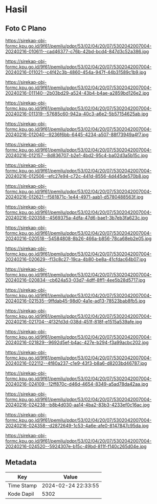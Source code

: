 # Hasil

## Foto C Plano

https://sirekap-obj-formc.kpu.go.id/9f61/pemilu/pdpr/53/02/04/20/07/5302042007004-20240216-010611--cad46377-c76b-42bd-bcd4-847d3c52a386.jpg

https://sirekap-obj-formc.kpu.go.id/9f61/pemilu/pdpr/53/02/04/20/07/5302042007004-20240216-011021--c4f42c3b-4860-454a-947f-44b31589c1b9.jpg

https://sirekap-obj-formc.kpu.go.id/9f61/pemilu/pdpr/53/02/04/20/07/5302042007004-20240216-011140--2b03bd29-a524-43b4-b4ae-a2859bd126e2.jpg

https://sirekap-obj-formc.kpu.go.id/9f61/pemilu/pdpr/53/02/04/20/07/5302042007004-20240216-011319--57685c60-942a-40c3-a6e2-5b57154625ab.jpg

https://sirekap-obj-formc.kpu.go.id/9f61/pemilu/pdpr/53/02/04/20/07/5302042007004-20240216-012040--9236f6bb-6445-4234-a507-88f73949a4f7.jpg

https://sirekap-obj-formc.kpu.go.id/9f61/pemilu/pdpr/53/02/04/20/07/5302042007004-20240216-012157--8d836707-b2e1-4bd2-95c4-ba02d3a5b15c.jpg

https://sirekap-obj-formc.kpu.go.id/9f61/pemilu/pdpr/53/02/04/20/07/5302042007004-20240216-012506--efc27e94-c72c-441d-8556-4d445de570b8.jpg

https://sirekap-obj-formc.kpu.go.id/9f61/pemilu/pdpr/53/02/04/20/07/5302042007004-20240216-012621--f581871c-1e44-4971-aab1-d5780488563f.jpg

https://sirekap-obj-formc.kpu.go.id/9f61/pemilu/pdpr/53/02/04/20/07/5302042007004-20240216-020358--4569375a-4dfa-47d6-bae1-3b7eb3fa623c.jpg

https://sirekap-obj-formc.kpu.go.id/9f61/pemilu/pdpr/53/02/04/20/07/5302042007004-20240216-020518--54584808-8b26-466a-b856-78ca68eb2e05.jpg

https://sirekap-obj-formc.kpu.go.id/9f61/pemilu/pdpr/53/02/04/20/07/5302042007004-20240216-020629--f13c8c27-19ca-4b80-be8a-41cfdac64b07.jpg

https://sirekap-obj-formc.kpu.go.id/9f61/pemilu/pdpr/53/02/04/20/07/5302042007004-20240216-020834--cb624a53-03d7-4dff-8ff1-4ee5b28d5717.jpg

https://sirekap-obj-formc.kpu.go.id/9f61/pemilu/pdpr/53/02/04/20/07/5302042007004-20240216-021535--9ffdab45-98d0-4a1e-ad13-78523bab8fb5.jpg

https://sirekap-obj-formc.kpu.go.id/9f61/pemilu/pdpr/53/02/04/20/07/5302042007004-20240216-021704--4f32fd3d-038d-451f-818f-e1515a539afe.jpg

https://sirekap-obj-formc.kpu.go.id/9f61/pemilu/pdpr/53/02/04/20/07/5302042007004-20240216-021829--9692d5ef-b4ac-427e-b294-f3a99acbc202.jpg

https://sirekap-obj-formc.kpu.go.id/9f61/pemilu/pdpr/53/02/04/20/07/5302042007004-20240216-022112--4f80a237-c1e9-43f3-b8a6-d8203bd46787.jpg

https://sirekap-obj-formc.kpu.go.id/9f61/pemilu/pdpr/53/02/04/20/07/5302042007004-20240216-024109--12ff870c-d46d-4654-8349-a5ad78da42aa.jpg

https://sirekap-obj-formc.kpu.go.id/9f61/pemilu/pdpr/53/02/04/20/07/5302042007004-20240216-024238--b8b4d030-aa14-4ba2-83b3-4233ef0c16ac.jpg

https://sirekap-obj-formc.kpu.go.id/9f61/pemilu/pdpr/53/02/04/20/07/5302042007004-20240216-024358--d2872649-1c53-4a6e-afe0-8147847c95da.jpg

https://sirekap-obj-formc.kpu.go.id/9f61/pemilu/pdpr/53/02/04/20/07/5302042007004-20240216-024520--5924307e-b15c-49bd-811f-f140c265d04e.jpg


## Metadata

| Key        | Value               |
| ---------- | ------------------- |
| Time Stamp | 2024-02-24 22:33:55 |
| Kode Dapil | 5302                |



